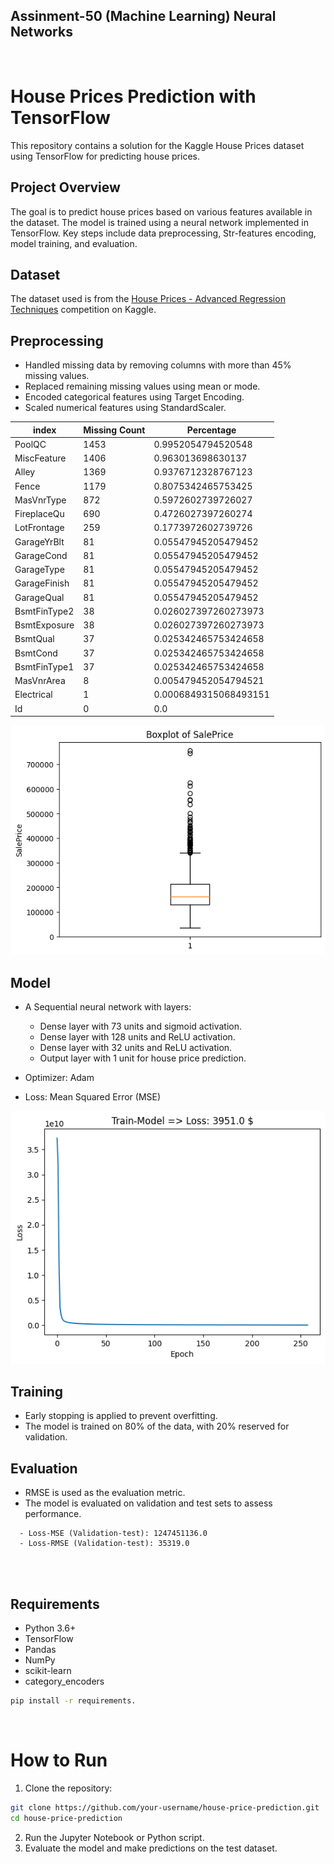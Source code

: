 ## Assinment-50 (Machine Learning) Neural Networks

<br>

# House Prices Prediction with TensorFlow

This repository contains a solution for the Kaggle House Prices dataset using TensorFlow for predicting house prices.

## Project Overview

The goal is to predict house prices based on various features available in the dataset. The model is trained using a neural network implemented in TensorFlow. Key steps include data preprocessing, Str-features encoding, model training, and evaluation.

## Dataset

The dataset used is from the [House Prices - Advanced Regression Techniques](https://www.kaggle.com/c/house-prices-advanced-regression-techniques) competition on Kaggle.

## Preprocessing

- Handled missing data by removing columns with more than 45% missing values.
- Replaced remaining missing values using mean or mode.
- Encoded categorical features using Target Encoding.
- Scaled numerical features using StandardScaler.

|index|Missing Count|Percentage|
|---|---|---|
|PoolQC|1453|0\.9952054794520548|
|MiscFeature|1406|0\.963013698630137|
|Alley|1369|0\.9376712328767123|
|Fence|1179|0\.8075342465753425|
|MasVnrType|872|0\.5972602739726027|
|FireplaceQu|690|0\.4726027397260274|
|LotFrontage|259|0\.1773972602739726|
|GarageYrBlt|81|0\.05547945205479452|
|GarageCond|81|0\.05547945205479452|
|GarageType|81|0\.05547945205479452|
|GarageFinish|81|0\.05547945205479452|
|GarageQual|81|0\.05547945205479452|
|BsmtFinType2|38|0\.026027397260273973|
|BsmtExposure|38|0\.026027397260273973|
|BsmtQual|37|0\.025342465753424658|
|BsmtCond|37|0\.025342465753424658|
|BsmtFinType1|37|0\.025342465753424658|
|MasVnrArea|8|0\.005479452054794521|
|Electrical|1|0\.0006849315068493151|
|Id|0|0\.0|

![](data/Boxplot-SalePrice.png)

## Model

- A Sequential neural network with layers:
  - Dense layer with 73 units and sigmoid activation.
  - Dense layer with 128 units and ReLU activation.
  - Dense layer with 32 units and ReLU activation.
  - Output layer with 1 unit for house price prediction.

- Optimizer: Adam
- Loss: Mean Squared Error (MSE)

![](data/housePrice-loss-chart.png)

## Training

- Early stopping is applied to prevent overfitting.
- The model is trained on 80% of the data, with 20% reserved for validation.

## Evaluation

- RMSE is used as the evaluation metric.
- The model is evaluated on validation and test sets to assess performance.

```
  - Loss-MSE (Validation-test): 1247451136.0
  - Loss-RMSE (Validation-test): 35319.0
```

<br><br>


## Requirements

- Python 3.6+
- TensorFlow
- Pandas
- NumPy
- scikit-learn
- category_encoders
```bash
pip install -r requirements.
```

<br>

# How to Run

1. Clone the repository:

```bash
git clone https://github.com/your-username/house-price-prediction.git
cd house-price-prediction
```
2. Run the Jupyter Notebook or Python script.
3. Evaluate the model and make predictions on the test dataset.



